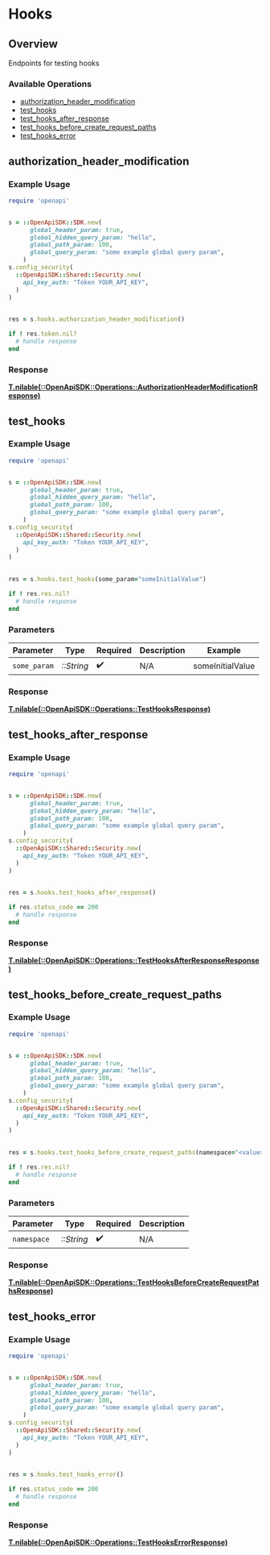 # Hooks

## Overview

Endpoints for testing hooks

### Available Operations

* [authorization_header_modification](#authorization_header_modification)
* [test_hooks](#test_hooks)
* [test_hooks_after_response](#test_hooks_after_response)
* [test_hooks_before_create_request_paths](#test_hooks_before_create_request_paths)
* [test_hooks_error](#test_hooks_error)

## authorization_header_modification

### Example Usage

```ruby
require 'openapi'


s = ::OpenApiSDK::SDK.new(
      global_header_param: true,
      global_hidden_query_param: "hello",
      global_path_param: 100,
      global_query_param: "some example global query param",
    )
s.config_security(
  ::OpenApiSDK::Shared::Security.new(
    api_key_auth: "Token YOUR_API_KEY",
  )
)

    
res = s.hooks.authorization_header_modification()

if ! res.token.nil?
  # handle response
end

```

### Response

**[T.nilable(::OpenApiSDK::Operations::AuthorizationHeaderModificationResponse)](../../models/operations/authorizationheadermodificationresponse.md)**




## test_hooks

### Example Usage

```ruby
require 'openapi'


s = ::OpenApiSDK::SDK.new(
      global_header_param: true,
      global_hidden_query_param: "hello",
      global_path_param: 100,
      global_query_param: "some example global query param",
    )
s.config_security(
  ::OpenApiSDK::Shared::Security.new(
    api_key_auth: "Token YOUR_API_KEY",
  )
)

    
res = s.hooks.test_hooks(some_param="someInitialValue")

if ! res.res.nil?
  # handle response
end

```

### Parameters

| Parameter          | Type               | Required           | Description        | Example            |
| ------------------ | ------------------ | ------------------ | ------------------ | ------------------ |
| `some_param`       | *::String*         | :heavy_check_mark: | N/A                | someInitialValue   |

### Response

**[T.nilable(::OpenApiSDK::Operations::TestHooksResponse)](../../models/operations/testhooksresponse.md)**




## test_hooks_after_response

### Example Usage

```ruby
require 'openapi'


s = ::OpenApiSDK::SDK.new(
      global_header_param: true,
      global_hidden_query_param: "hello",
      global_path_param: 100,
      global_query_param: "some example global query param",
    )
s.config_security(
  ::OpenApiSDK::Shared::Security.new(
    api_key_auth: "Token YOUR_API_KEY",
  )
)

    
res = s.hooks.test_hooks_after_response()

if res.status_code == 200
  # handle response
end

```

### Response

**[T.nilable(::OpenApiSDK::Operations::TestHooksAfterResponseResponse)](../../models/operations/testhooksafterresponseresponse.md)**




## test_hooks_before_create_request_paths

### Example Usage

```ruby
require 'openapi'


s = ::OpenApiSDK::SDK.new(
      global_header_param: true,
      global_hidden_query_param: "hello",
      global_path_param: 100,
      global_query_param: "some example global query param",
    )
s.config_security(
  ::OpenApiSDK::Shared::Security.new(
    api_key_auth: "Token YOUR_API_KEY",
  )
)

    
res = s.hooks.test_hooks_before_create_request_paths(namespace="<value>")

if ! res.res.nil?
  # handle response
end

```

### Parameters

| Parameter          | Type               | Required           | Description        |
| ------------------ | ------------------ | ------------------ | ------------------ |
| `namespace`        | *::String*         | :heavy_check_mark: | N/A                |

### Response

**[T.nilable(::OpenApiSDK::Operations::TestHooksBeforeCreateRequestPathsResponse)](../../models/operations/testhooksbeforecreaterequestpathsresponse.md)**




## test_hooks_error

### Example Usage

```ruby
require 'openapi'


s = ::OpenApiSDK::SDK.new(
      global_header_param: true,
      global_hidden_query_param: "hello",
      global_path_param: 100,
      global_query_param: "some example global query param",
    )
s.config_security(
  ::OpenApiSDK::Shared::Security.new(
    api_key_auth: "Token YOUR_API_KEY",
  )
)

    
res = s.hooks.test_hooks_error()

if res.status_code == 200
  # handle response
end

```

### Response

**[T.nilable(::OpenApiSDK::Operations::TestHooksErrorResponse)](../../models/operations/testhookserrorresponse.md)**


